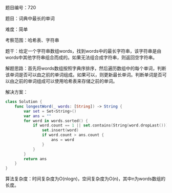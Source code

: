 题目编号：720

题目：词典中最长的单词

难度：简单

考察范围：哈希表、字符串

题干：给定一个字符串数组words，找到words中的最长字符串，该字符串是由words中其他字符串组合而成的。如果无法组合成字符串，则返回空字符串。

解题思路：首先将words数组按照字典序排序，然后遍历数组中的每个单词，判断该单词是否可以由之前的单词组成。如果可以，则更新最长单词。判断单词是否可以由之前的单词组成可以使用哈希表来存储之前的单词。

解决方案：

```swift
class Solution {
    func longestWord(_ words: [String]) -> String {
        var set = Set<String>()
        var ans = ""
        for word in words.sorted() {
            if word.count == 1 || set.contains(String(word.dropLast())) {
                set.insert(word)
                if word.count > ans.count {
                    ans = word
                }
            }
        }
        return ans
    }
}
```

算法复杂度：时间复杂度为O(nlogn)，空间复杂度为O(n)，其中n为words数组的长度。